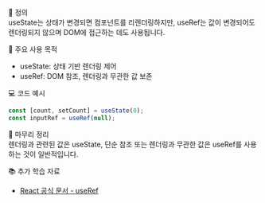📘 정의  
useState는 상태가 변경되면 컴포넌트를 리렌더링하지만, useRef는 값이 변경되어도 렌더링되지 않으며 DOM에 접근하는 데도 사용됩니다.

🎯 주요 사용 목적  
- useState: 상태 기반 렌더링 제어  
- useRef: DOM 참조, 렌더링과 무관한 값 보존

💻 코드 예시  
```jsx
const [count, setCount] = useState(0);
const inputRef = useRef(null);
```

🧩 마무리 정리  
렌더링과 관련된 값은 useState, 단순 참조 또는 렌더링과 무관한 값은 useRef를 사용하는 것이 일반적입니다.

📚 추가 학습 자료  
- [React 공식 문서 - useRef](https://reactjs.org/docs/hooks-reference.html#useref)
